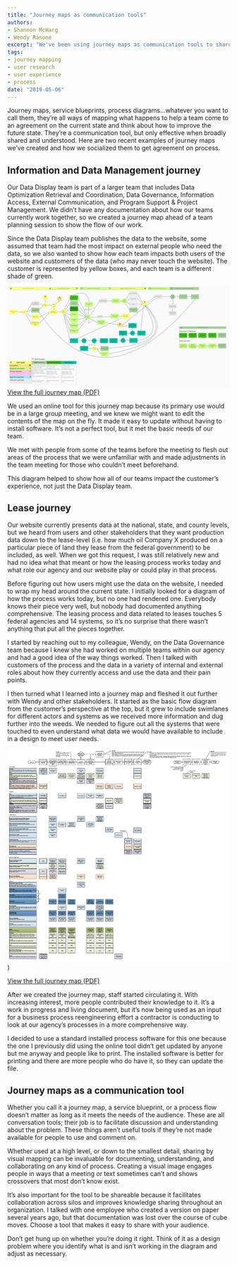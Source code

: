 ```yaml
---
title: "Journey maps as communication tools"
authors:
- Shannon McHarg
- Wendy Ranone
excerpt: "We've been using journey maps as communication tools to share domain knowledge and information about user experiences."
tags:
- journey mapping
- user research
- user experience
- process
date: "2019-05-06"
---
```


Journey maps, service blueprints, process diagrams…whatever you want to call them, they’re all ways of mapping what happens to help a team come to an agreement on the current state and think about how to improve the future state. They’re a communication tool, but only effective when broadly shared and understood.  Here are two recent examples of journey maps we’ve created and how we socialized them to get agreement on process.

## Information and Data Management journey

Our Data Display team is part of a larger team that includes Data Optimization Retrieval and Coordination, Data Governance, Information Access, External Communication, and Program Support & Project Management. We didn’t have any documentation about how our teams currently work together, so we created a journey map ahead of a team planning session  to show the flow of our work.

Since the Data Display team publishes the data to the website, some assumed that team had the most impact on external people who need the data, so we also wanted to show how each team impacts both users of the website and customers of the data (who may never touch the website). The customer is represented by yellow boxes, and each team is a different shade of green.

[![Screenshot of Information and Data Management journey map](./IDM_Journey.PNG)](./IDM_Journey.pdf)
[View the full journey map (PDF)](./IDM_Journey.pdf)

We used an online tool for this journey map because its primary use would be in a large group meeting, and we knew we might want to edit the contents of the map on the fly. It made it easy to update without having to install software. It’s not a perfect tool, but it met the basic needs of our team.

We met with people from some of the teams before the meeting to flesh out areas of the process that we were unfamiliar with and made adjustments in the team meeting for those who couldn’t meet beforehand.

This diagram helped to show how all of our teams impact the customer’s experience, not just the Data Display team.

## Lease journey

Our website currently presents data at the national, state, and county levels, but we heard from users and other stakeholders that they want production data down to the lease-level (i.e. how much oil Company X produced on a particular piece of land they lease from the federal government) to be included, as well. When we got this request, I was still relatively new and had no idea what that meant or how the leasing process works today and what role our agency and our website play or could play in that process.

Before figuring out how users might use the data on the website, I needed to wrap my head around the current state. I initially looked for a diagram of how the process works today, but no one had rendered one. Everybody knows their piece very well, but nobody had documented anything comprehensive. The leasing process and data related to leases touches 5 federal agencies and 14 systems, so it’s no surprise that there wasn’t anything that put all the pieces together.

I started by reaching out to my colleague, Wendy, on the Data Governance team because I knew she had worked on multiple teams within our agency and had a good idea of the way things worked.  Then I talked with customers of the process and the data in a variety of internal and external roles about how they currently access and use the data and their pain points.

I then turned what I learned into a journey map and fleshed it out further with Wendy and other stakeholders. It started as the basic flow diagram from the customer’s perspective at the top, but it grew to include swimlanes for different actors and systems as we received more information and dug further into the weeds. We needed to figure out all the systems that were touched to even understand what data we would have available to include in a design to meet user needs.

[![Screenshot of lease journey map](./Lease_Journey.PNG)](./LeaseLevelJourneyMap_040519.pdf))

[View the full journey map (PDF)](./LeaseLevelJourneyMap_040519.pdf)


After we created the journey map, staff started circulating it. With increasing interest, more people contributed their knowledge to it. It’s a work in progress and living document, but it’s now being used as an input for a business process reengineering effort a contractor is conducting to look at our agency’s processes in a more comprehensive way.

I decided to use a standard installed process software for this one because the one I previously did using the online tool didn’t get updated by anyone but me anyway and people like to print.  The installed software is better for printing and there are more people who do have it, so they can update the file.

## Journey maps as a communication tool

Whether you call it a journey map, a service blueprint, or a process flow doesn’t matter as long as it meets the needs of the audience. These are all conversation tools; their job is to facilitate discussion and understanding about the problem. These things aren’t useful tools if they’re not made available for people to use and comment on.

Whether used at a high level, or down to the smallest detail, sharing by visual mapping can be invaluable for documenting, understanding, and collaborating on any kind of process. Creating a visual image engages people in ways that a meeting or text sometimes can’t and shows crossovers that most don’t know exist.

It’s also important for the tool to be shareable because it facilitates collaboration across silos and improves knowledge sharing throughout an organization. I talked with one employee who created a version on paper several years ago, but that documentation was lost over the course of cube moves. Choose a tool that makes it easy to share with your audience.

Don’t get hung up on whether you’re doing it right. Think of it as a design problem where you identify what is and isn’t working in the diagram and adjust as necessary.
